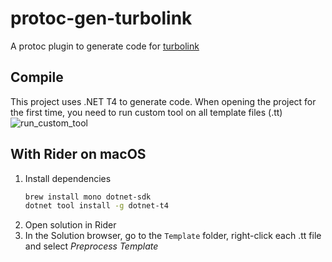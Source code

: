 # protoc-gen-turbolink
A protoc plugin to generate code for [turbolink](https://github.com/thejinchao/turbolink) 

## Compile

This project uses .NET T4  to generate code. When opening the project for the first time, you need to run custom tool on all template files (.tt)  
![run_custom_tool](https://github.com/thejinchao/turbolink/wiki/image/protoc-gen-turbolink_compile.png)

## With Rider on macOS

1. Install dependencies
    ```bash
    brew install mono dotnet-sdk
    dotnet tool install -g dotnet-t4
    ```
1. Open solution in Rider
1. In the Solution browser, go to the `Template` folder, right-click each .tt file and select _Preprocess Template_
